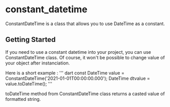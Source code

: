 # constant_datetime

ConstantDateTime is a class that allows you to use DateTime as a constant.

## Getting Started

If you need to use a constant datetime into your project, you can use ConstantDateTime class.
Of course, it won't be possible to change value of your object after instanciation.

Here is a short example :
''' dart
const DateTime value = ConstantDateTime('2021-01-01T00:00:00.000');
DateTime dtvalue = value.toDateTime();
'''

toDateTime method from ConstantDateTime class returns a casted value of formatted string.
